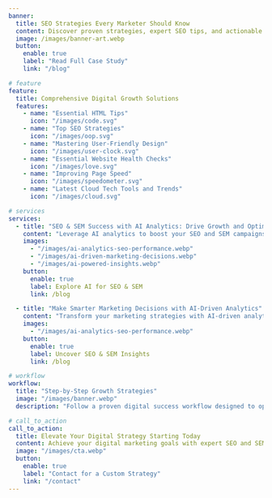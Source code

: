 ```yaml
---
banner:
  title: SEO Strategies Every Marketer Should Know
  content: Discover proven strategies, expert SEO tips, and actionable SEM insights to boost traffic, drive leads, and achieve measurable results.
  image: /images/banner-art.webp
  button:
    enable: true
    label: "Read Full Case Study"
    link: "/blog"

# feature
feature:
  title: Comprehensive Digital Growth Solutions
  features:
    - name: "Essential HTML Tips"
      icon: "/images/code.svg"
    - name: "Top SEO Strategies"
      icon: "/images/oop.svg"
    - name: "Mastering User-Friendly Design"
      icon: "/images/user-clock.svg"
    - name: "Essential Website Health Checks"
      icon: "/images/love.svg"
    - name: "Improving Page Speed"
      icon: "/images/speedometer.svg"
    - name: "Latest Cloud Tech Tools and Trends"
      icon: "/images/cloud.svg"

# services
services:
  - title: "SEO & SEM Success with AI Analytics: Drive Growth and Optimize Campaigns"
    content: "Leverage AI analytics to boost your SEO and SEM campaigns. Analyze vast amounts of data effortlessly and uncover insights into user behavior, high-performing keywords, and competitor strategies. Achieve precise targeting, optimized ad campaigns, and higher search rankings with AI-powered tools."
    images:
      - "/images/ai-analytics-seo-performance.webp"
      - "/images/ai-driven-marketing-decisions.webp"
      - "/images/ai-powered-insights.webp"
    button:
      enable: true
      label: Explore AI for SEO & SEM
      link: /blog

  - title: "Make Smarter Marketing Decisions with AI-Driven Analytics"
    content: "Transform your marketing strategies with AI-driven analytics. Gain actionable insights, streamline campaigns, and achieve measurable growth in organic and paid search results. Optimize your decisions for maximum ROI and long-term success."
    images:
      - "/images/ai-analytics-seo-performance.webp"
    button:
      enable: true
      label: Uncover SEO & SEM Insights
      link: /blog

# workflow
workflow:
  title: "Step-by-Step Growth Strategies"
  image: "/images/banner.webp"
  description: "Follow a proven digital success workflow designed to optimize your SEO, SEM, and website performance."

# call_to_action
call_to_action:
  title: Elevate Your Digital Strategy Starting Today
  content: Achieve your digital marketing goals with expert SEO and SEM strategies.
  image: "/images/cta.webp"
  button:
    enable: true
    label: "Contact for a Custom Strategy"
    link: "/contact"
---
```

